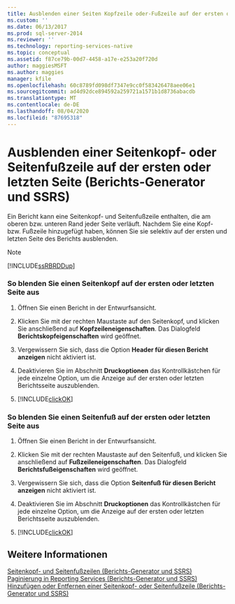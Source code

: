 ```yaml
---
title: Ausblenden einer Seiten Kopfzeile oder-Fußzeile auf der ersten oder letzten Seite (Berichts-Generator und SSRS) | Microsoft-Dokumentation
ms.custom: ''
ms.date: 06/13/2017
ms.prod: sql-server-2014
ms.reviewer: ''
ms.technology: reporting-services-native
ms.topic: conceptual
ms.assetid: f87ce79b-00d7-4458-a17e-e253a20f720d
author: maggiesMSFT
ms.author: maggies
manager: kfile
ms.openlocfilehash: 60c8789fd098df7347e9cc0f583426478aee06e1
ms.sourcegitcommit: ad4d92dce894592a259721a1571b1d8736abacdb
ms.translationtype: MT
ms.contentlocale: de-DE
ms.lasthandoff: 08/04/2020
ms.locfileid: "87695318"
---
```

# <a name="hide-a-page-header-or-footer-on-the-first-or-last-page-report-builder-and-ssrs"></a>Ausblenden einer Seitenkopf- oder Seitenfußzeile auf der ersten oder letzten Seite (Berichts-Generator und SSRS)
  Ein Bericht kann eine Seitenkopf- und Seitenfußzeile enthalten, die am oberen bzw. unteren Rand jeder Seite verläuft. Nachdem Sie eine Kopf- bzw. Fußzeile hinzugefügt haben, können Sie sie selektiv auf der ersten und letzten Seite des Berichts ausblenden.  
  
> [!NOTE]  
>  [!INCLUDE[ssRBRDDup](../../includes/ssrbrddup-md.md)]  
  
### <a name="to-hide-a-page-header-on-the-first-or-last-page"></a>So blenden Sie einen Seitenkopf auf der ersten oder letzten Seite aus  
  
1.  Öffnen Sie einen Bericht in der Entwurfsansicht.  
  
2.  Klicken Sie mit der rechten Maustaste auf den Seitenkopf, und klicken Sie anschließend auf **Kopfzeileneigenschaften**. Das Dialogfeld **Berichtskopfeigenschaften** wird geöffnet.  
  
3.  Vergewissern Sie sich, dass die Option **Header für diesen Bericht anzeigen** nicht aktiviert ist.  
  
4.  Deaktivieren Sie im Abschnitt **Druckoptionen** das Kontrollkästchen für jede einzelne Option, um die Anzeige auf der ersten oder letzten Berichtsseite auszublenden.  
  
5.  [!INCLUDE[clickOK](../../includes/clickok-md.md)]  
  
### <a name="to-hide-a-page-footer-on-the-first-or-last-page"></a>So blenden Sie einen Seitenfuß auf der ersten oder letzten Seite aus  
  
1.  Öffnen Sie einen Bericht in der Entwurfsansicht.  
  
2.  Klicken Sie mit der rechten Maustaste auf den Seitenfuß, und klicken Sie anschließend auf **Fußzeileneigenschaften**. Das Dialogfeld **Berichtsfußeigenschaften** wird geöffnet.  
  
3.  Vergewissern Sie sich, dass die Option **Seitenfuß für diesen Bericht anzeigen** nicht aktiviert ist.  
  
4.  Deaktivieren Sie im Abschnitt **Druckoptionen** das Kontrollkästchen für jede einzelne Option, um die Anzeige auf der ersten oder letzten Berichtsseite auszublenden.  
  
5.  [!INCLUDE[clickOK](../../includes/clickok-md.md)]  
  
## <a name="see-also"></a>Weitere Informationen  
 [Seitenkopf- und Seitenfußzeilen &#40;Berichts-Generator und SSRS&#41;](page-headers-and-footers-report-builder-and-ssrs.md)   
 [Paginierung in Reporting Services &#40;Berichts-Generator und SSRS&#41;](pagination-in-reporting-services-report-builder-and-ssrs.md)   
 [Hinzufügen oder Entfernen einer Seitenkopf- oder Seitenfußzeile &#40;Berichts-Generator und SSRS&#41;](add-or-remove-a-page-header-or-footer-report-builder-and-ssrs.md)  
  
  
